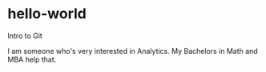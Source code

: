 # hello-world
Intro to Git

I am someone who's very interested in Analytics. My Bachelors in Math and MBA help that.
